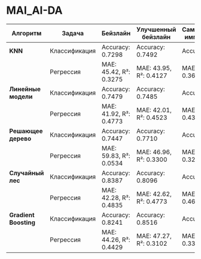 # MAI_AI-DA


| **Алгоритм**         | **Задача**       | **Бейзлайн**                  | **Улучшенный бейзлайн**        | **Самостоятельная имплементация** |
|-----------------------|------------------|-------------------------------|--------------------------------|------------------------------------|
| **KNN**              | Классификация    | Accuracy: 0.7298             | Accuracy: 0.7492              | Accuracy: 0.6891                  |
|                       | Регрессия        | MAE: 45.42, R²: 0.3275       | MAE: 43.95, R²: 0.4127        | MAE: 44.67, R²: 0.3602            |
| **Линейные модели**  | Классификация    | Accuracy: 0.7479             | Accuracy: 0.7485              | Accuracy: 0.7012                  |
|                       | Регрессия        | MAE: 41.92, R²: 0.4773       | MAE: 42.01, R²: 0.4523        | MAE: 43.15, R²: 0.4305            |
| **Решающее дерево**  | Классификация    | Accuracy: 0.7447             | Accuracy: 0.7710              | Accuracy: 0.6995                  |
|                       | Регрессия        | MAE: 59.83, R²: 0.0534      | MAE: 46.96, R²: 0.3300        | MAE: 47.94, R²: 0.3240            |
| **Случайный лес**    | Классификация    | Accuracy: 0.8387             | Accuracy: 0.8096              | Accuracy: 0.7059                  |
|                       | Регрессия        | MAE: 42.28, R²: 0.4835       | MAE: 42.62, R²: 0.4773        | MAE: 43.87, R²: 0.4696            |
| **Gradient Boosting** | Классификация    | Accuracy: 0.8241             | Accuracy: 0.8516              | Accuracy: 0.8364                  |
|                       | Регрессия        | MAE: 44.26, R²: 0.4429       | MAE: 47.27, R²: 0.3102        | MAE: 47.14, R²: 0.3352            |

